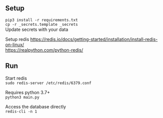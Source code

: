 ## Setup
`pip3 install -r requirements.txt`  
`cp -r _secrets.template _secrets`  
Update secrets with your data  

Setup redis
https://redis.io/docs/getting-started/installation/install-redis-on-linux/  
https://realpython.com/python-redis/  

## Run
Start redis  
`sudo redis-server /etc/redis/6379.conf`  
  
Requires python 3.7+  
`python3 main.py`

Access the database directly  
`redis-cli -n 1`